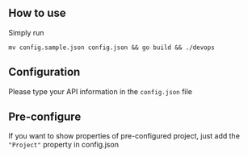 ## How to use

Simply run

`mv config.sample.json config.json && go build && ./devops`

## Configuration

Please type your API information in the `config.json` file

## Pre-configure

If you want to show properties of pre-configured project, just add the `"Project"` property in config.json